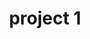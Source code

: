 ---
layout: page
title: project 1
description: with background image
img: assets/img/12.jpg
importance: 1
category: template
related_publications: true
--- 